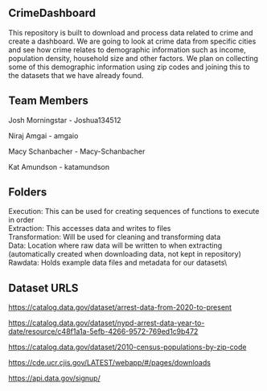 ## CrimeDashboard
This repository is built to download and process data related to crime and create a dashboard. We are going to look at crime data from specific cities and see how crime relates to demographic information such as income, population density, household size and other factors. We plan on collecting some of this demographic information using zip codes and joining this to the datasets that we have already found. 

## Team Members
Josh Morningstar
    - Joshua134512

Niraj Amgai
    - amgaio

Macy Schanbacher
    - Macy-Schanbacher
    
Kat Amundson
    - katamundson

## Folders
Execution: This can be used for creating sequences of functions to execute in order\
Extraction: This accesses data and writes to files\
Transformation: Will be used for cleaning and transforming data\
Data: Location where raw data will be written to when extracting (automatically created when downloading data, not kept in repository)\
Rawdata: Holds example data files and metadata for our datasets\

## Dataset URLS
https://catalog.data.gov/dataset/arrest-data-from-2020-to-present 

https://catalog.data.gov/dataset/nypd-arrest-data-year-to-date/resource/c48f1a1a-5efb-4266-9572-769ed1c9b472 

https://catalog.data.gov/dataset/2010-census-populations-by-zip-code

https://cde.ucr.cjis.gov/LATEST/webapp/#/pages/downloads

https://api.data.gov/signup/
